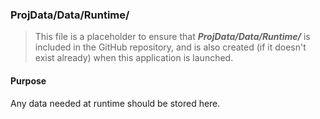 ﻿### ProjData/Data/Runtime/
> This file is a placeholder to ensure that ***ProjData/Data/Runtime/*** is included in the GitHub repository, and is also
created (if it doesn't exist already) when this application is launched.

#### Purpose
Any data needed at runtime should be stored here.